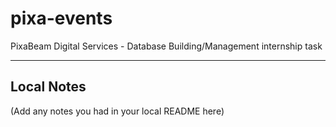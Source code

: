 # pixa-events

PixaBeam Digital Services - Database Building/Management internship task

---

## Local Notes
(Add any notes you had in your local README here)
